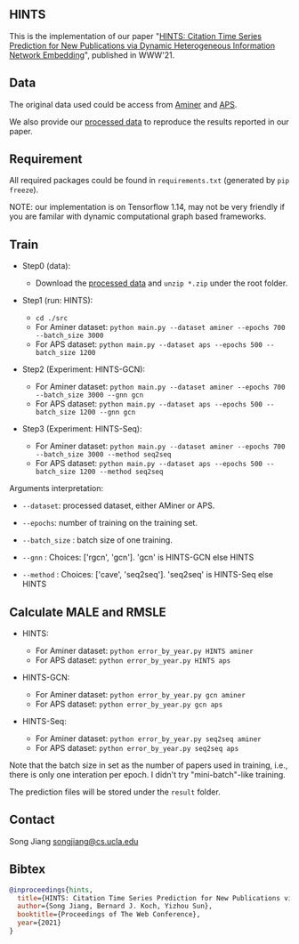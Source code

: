 HINTS
-----------------
This is the implementation of our paper "[HINTS: Citation Time Series Prediction for New Publications via Dynamic Heterogeneous Information Network Embedding](http://web.cs.ucla.edu/~yzsun/papers/2021_WWW_HINTS.pdf)", published in WWW'21.

Data
-----------------

The original data used could be access from [Aminer](https://www.aminer.org/citation)  and [APS](https://journals.aps.org/datasets).

We also provide our [processed data](https://www.dropbox.com/sh/zqj1r4icwophb3a/AAANshyUt-f5yT6w-9ri-WK-a?dl=0) to reproduce the results reported in our paper. 



Requirement
----------------------
All required packages could be found in `requirements.txt` (generated by `pip freeze`).

NOTE: our implementation is on Tensorflow 1.14, may not be very friendly if you are familar with dynamic computational graph based frameworks.



Train
----------------------

* Step0 (data): 
	* Download the [processed data](https://www.dropbox.com/sh/zqj1r4icwophb3a/AAANshyUt-f5yT6w-9ri-WK-a?dl=0) and `unzip *.zip` under the root folder.

* Step1 (run: HINTS):
	* `cd ./src`
	* For Aminer dataset: `python main.py --dataset aminer --epochs 700 --batch_size 3000`
	* For APS dataset: `python main.py --dataset aps --epochs 500 --batch_size 1200`

* Step2 (Experiment: HINTS-GCN):
	* For Aminer dataset: `python main.py --dataset aminer --epochs 700 --batch_size 3000 --gnn gcn`
	* For APS dataset: `python main.py --dataset aps --epochs 500 --batch_size 1200 --gnn gcn`

* Step3 (Experiment: HINTS-Seq):
	* For Aminer dataset: `python main.py --dataset aminer --epochs 700 --batch_size 3000 --method seq2seq`
	* For APS dataset: `python main.py --dataset aps --epochs 500 --batch_size 1200 --method seq2seq`

Arguments interpretation:

- `--dataset`: processed dataset, either AMiner or APS. 

- `--epochs`: number of training on the training set.

- `--batch_size` : batch size of one training.
- `--gnn` : Choices: ['rgcn', 'gcn']. 'gcn' is HINTS-GCN else HINTS
- `--method` : Choices: ['cave', 'seq2seq']. 'seq2seq' is HINTS-Seq else HINTS

Calculate MALE and RMSLE
----------------------

* HINTS:
	* For Aminer dataset: `python error_by_year.py HINTS aminer`
	* For APS dataset: `python error_by_year.py HINTS aps`

* HINTS-GCN:
	* For Aminer dataset: `python error_by_year.py gcn aminer`
	* For APS dataset: `python error_by_year.py gcn aps`

* HINTS-Seq:
	* For Aminer dataset: `python error_by_year.py seq2seq aminer`
	* For APS dataset: `python error_by_year.py seq2seq aps`

Note that the batch size in set as the number of papers used in training, i.e., there is only one interation per epoch. I didn't try "mini-batch"-like training.


The prediction files will be stored under the `result` folder.




Contact
----------------------
Song Jiang <songjiang@cs.ucla.edu>



Bibtex
----------------------

```bibtex
@inproceedings{hints,
  title={HINTS: Citation Time Series Prediction for New Publications via Dynamic Heterogeneous Information Network Embedding},
  author={Song Jiang, Bernard J. Koch, Yizhou Sun},
  booktitle={Proceedings of The Web Conference},
  year={2021}
}
```


